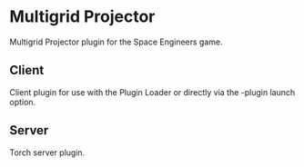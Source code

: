 # Multigrid Projector

Multigrid Projector plugin for the Space Engineers game.

## Client

Client plugin for use with the Plugin Loader or directly via the -plugin launch option.

## Server

Torch server plugin.